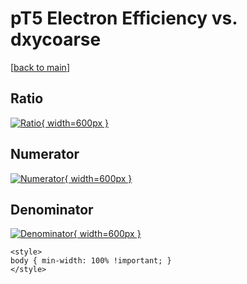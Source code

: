 # pT5 Electron Efficiency vs. dxycoarse

[[back to main](./)]



## Ratio

[![Ratio](../mtv/var/pT5_11_eff_dxycoarse.png){ width=600px }](../mtv/var/pT5_11_eff_dxycoarse.pdf)

## Numerator

[![Numerator](../mtv/num/pT5_11_eff_dxycoarse_num0.png){ width=600px }](../mtv/num/pT5_11_eff_dxycoarse_num0.pdf)

## Denominator

[![Denominator](../mtv/den/pT5_11_eff_dxycoarse_den.png){ width=600px }](../mtv/den/pT5_11_eff_dxycoarse_den.pdf)


``` {=html}
<style>
body { min-width: 100% !important; }
</style>
```
